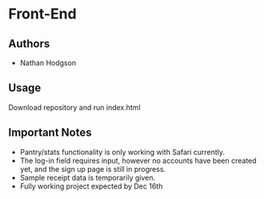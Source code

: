 # Front-End

## Authors

- Nathan Hodgson

## Usage

Download repository and run index.html

## Important Notes

- Pantry/stats functionality is only working with Safari currently. 
- The log-in field requires input, however no accounts have been created yet, and the sign up page is still in progress.
- Sample receipt data is temporarily given.
- Fully working project expected by Dec 16th
